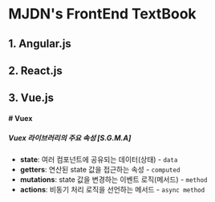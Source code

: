 # MJDN's FrontEnd TextBook

## 1. Angular.js
## 2. React.js

## 3. Vue.js

#### # Vuex
##### Vuex 라이브러리의 주요 속성 [S.G.M.A]
* **state**: 여러 컴포넌트에 공유되는 데이터(상태) - `data`
* **getters**: 연산된 state 값을 접근하는 속성 - `computed`
* **mutations**: state 값을 변경하는 이벤트 로직(메서드) - `method`
* **actions**: 비동기 처리 로직을 선언하는 메서드 - `async method`
